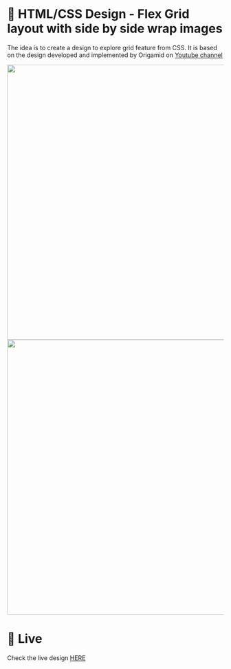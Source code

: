 # 🎨 HTML/CSS Design - Flex Grid layout with side by side wrap images

The idea is to create a design to explore grid feature from CSS. It is based on the design developed and implemented by Origamid on [Youtube channel](https://www.youtube.com/watch?v=x-4z_u8LcGc)

<img src="https://storage.googleapis.com/rfribeiro-css/grid-03-design/presentation.png" width="640">
<img src="https://storage.googleapis.com/rfribeiro-css/grid-03-design/presentation.gif" width="640">

# 🚀 Live

Check the live design [HERE](https://storage.googleapis.com/rfribeiro-css/grid-03-design/index.html)
